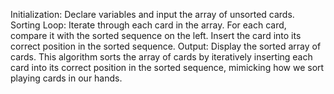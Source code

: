 

Initialization: Declare variables and input the array of unsorted cards.
Sorting Loop: Iterate through each card in the array.
For each card, compare it with the sorted sequence on the left.
Insert the card into its correct position in the sorted sequence.
Output: Display the sorted array of cards.
This algorithm sorts the array of cards by iteratively inserting each card into its correct position in the sorted sequence, mimicking how we sort playing cards in our hands.
